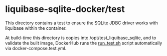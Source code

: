 # liquibase-sqlite-docker/test

This directory contains a test to ensure the SQLite JDBC driver works with liquibase within the container.

At build-time this directory is copies into /opt/test_liquibase_sqlite, and to validate the built image, DockerHub runs the [run_test.sh](./run_test.sh) script automatically via docker-compose.test.yml.
